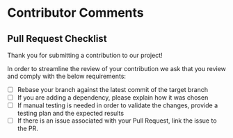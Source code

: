# Contributor Comments



## Pull Request Checklist

Thank you for submitting a contribution to our project!

In order to streamline the review of your contribution we ask that you review
and comply with the below requirements:

- [ ] Rebase your branch against the latest commit of the target branch
- [ ] If you are adding a dependency, please explain how it was chosen
- [ ] If manual testing is needed in order to validate the changes, provide a testing plan and the expected results
- [ ] If there is an issue associated with your Pull Request, link the issue to the PR.
